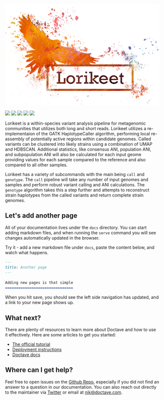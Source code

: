 ![](/images/lorikeet_logo.png)

![](https://travis-ci.com/rhysnewell/Lorikeet.svg?branch=master)
![](https://anaconda.org/bioconda/lorikeet-genome/badges/license.svg)
![](https://anaconda.org/bioconda/lorikeet-genome/badges/version.svg)
![](https://anaconda.org/bioconda/lorikeet-genome/badges/latest_release_relative_date.svg)
![](https://anaconda.org/bioconda/lorikeet-genome/badges/platforms.svg)


Lorikeet is a within-species variant analysis pipeline for metagenomic communities that utilizes both long and short reads.
Lorikeet utilizes a re-implementaion of the GATK HaplotypeCaller algorithm, performing local re-assembly of potentially active
regions within candidate genomes. Called variants can be clustered into likely strains using a combination of UMAP and HDBSCAN.
Additional statistics, like consensus ANI, population ANI, and subpopulation ANI will also be calculated for each input
geome providing values for each sample compared to the reference and also compared to all other samples.

Lorikeet has a variety of subcommands with the main being `call` and `genotype`. The `call` pipeline will take any number
of input genomes and samples and perform robust variant calling and ANI calculations. The `genotype` algorithm takes this
a step further and attempts to reconstruct strain haplotypes from the called variants and return complete strain genomes.

## Let's add another page

All of your documentation lives under the `docs` directory. You can start adding markdown files, and
when running the `serve` command you will see changes automatically updated in the browser.

Try it - add a new markdown file under `docs`, paste the content below, and watch what happens.

```markdown
---
title: Another page
---

Adding new pages is that simple
===============================

```

When you hit save, you should see the left side navigation has updated, and a link to your new page
shows up.

## What next?

There are plenty of resources to learn more about Doctave and how to use it effectively. Here are
some articles to get you started:

* [The official tutorial](https://cli.doctave.com/tutorial)
* [Deployment instructions](https://cli.doctave.com/deployment)
* [Doctave docs](https://cli.doctave.com/)

## Where can I get help?

Feel free to open issues on the [Github Repo](https://github.com/Doctave/doctave), especially if
you did not find an answer to a question in our documentation. You can also reach out directly to
the maintainer via [Twitter](https://twitter.com/NiklasBegley) or email at nik@doctave.com.
